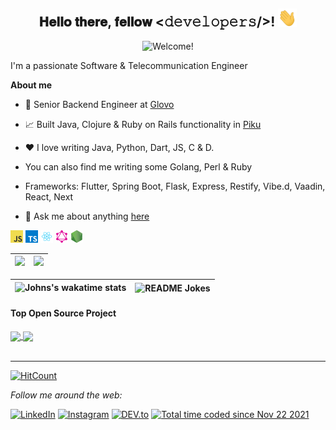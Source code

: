 <div align="center">
<h2> 𝐇𝐞𝐥𝐥𝐨 𝐭𝐡𝐞𝐫𝐞, 𝐟𝐞𝐥𝐥𝐨𝐰 <𝚍𝚎𝚟𝚎𝚕𝚘𝚙𝚎𝚛𝚜/>! <img src="https://github.com/ABSphreak/ABSphreak/blob/master/gifs/Hi.gif" width="30"></h2>
</div>
<div align="center" width="50">

<img src="https://gist.githubusercontent.com/ZviMints/21c598c659081f9c0866e29a00bc2468/raw/05205bd01a980bfaaf4b81b8e5264d9fc127f73f/welcome.gif" alt="Welcome!" width="50%" height="200"/>

</div>

I'm a passionate Software & Telecommunication Engineer

**About me**

- 💼 Senior Backend Engineer at [Glovo](https://glovoapp.com/)

- 📈 Built Java, Clojure & Ruby on Rails functionality in [Piku](https://github.com/piku/piku)

- ❤️ I love writing Java, Python, Dart, JS, C & D.
- You can also find me writing some Golang, Perl & Ruby
- Frameworks: Flutter, Spring Boot, Flask, Express, Restify, Vibe.d, Vaadin, React, Next

- 💬 Ask me about anything [here](https://github.com/matrixjnr/matrixjnr/issues)

<code><img height="20" alt="javascript" src="https://raw.githubusercontent.com/github/explore/80688e429a7d4ef2fca1e82350fe8e3517d3494d/topics/javascript/javascript.png"></code>
<code><img height="20" alt="typescript" src="https://raw.githubusercontent.com/github/explore/80688e429a7d4ef2fca1e82350fe8e3517d3494d/topics/typescript/typescript.png"></code>
<code><img height="20" alt="react" src="https://raw.githubusercontent.com/github/explore/80688e429a7d4ef2fca1e82350fe8e3517d3494d/topics/react/react.png"></code>
<code><img height="20" alt="graphql" src="https://raw.githubusercontent.com/github/explore/5c058a388828bb5fde0bcafd4bc867b5bb3f26f3/topics/graphql/graphql.png"></code>
<code><img height="20" alt="nodejs" src="https://raw.githubusercontent.com/github/explore/80688e429a7d4ef2fca1e82350fe8e3517d3494d/topics/nodejs/nodejs.png"></code>    

| <img src="https://github-readme-streak-stats.herokuapp.com?user=matrixjnr&theme=gotham" /> | <img src="https://github-readme-stats.vercel.app/api?username=matrixjnr&theme=gotham&custom_title=Matrix%20github%20stats" /> |
| ------------- | ------------- |

| ![Johns's wakatime stats](https://github-readme-stats.vercel.app/api/wakatime?username=jmatrix&theme=gotham&layout=compact) | <img align="center" src="https://readme-jokes.vercel.app/api?bgColor=%23073b4c&textColor=%2306d6a0&aColor=%2306d6a0&borderColor=%2306d6a0" alt="README Jokes"> |
| ------------- | ------------- |

#### Top Open Source Project


<a href="https://github.com/piku/piku">
  <img align="center" src="https://github-readme-stats.vercel.app/api/pin/?username=piku&repo=piku&theme=buefy" />
</a>
<a href="https://github.com/matrixjnr/piku">
  <img align="center" src="https://github-readme-stats.vercel.app/api/pin/?username=piku&repo=piku&theme=buefy" />
</a>

</br>
</br>


---
[![HitCount](http://hits.dwyl.com/matrixjnr/matrixjnr.svg)](http://hits.dwyl.com/matrixjnr/matrixjnr)

<i>Follow me around the web:</i><br>

<a href="https://www.linkedin.com/in/john-simiyu" target="_blank"><img src="https://img.shields.io/badge/LinkedIn-%230077B5.svg?&style=flat-square&logo=linkedin&logoColor=white" alt="LinkedIn"></a>
<a href="https://www.instagram.com/jmatrixjnr" target="_blank"><img src="https://img.shields.io/badge/Instagram-%23E4405F.svg?&style=flat-square&logo=instagram&logoColor=white" alt="Instagram"></a>
<a href="https://dev.to/matrixjnr" target="_blank"><img src="https://img.shields.io/badge/DEV-%230A0A0A.svg?&style=flat-square&logo=DEV.to&logoColor=white" alt="DEV.to"></a>
<a href="https://wakatime.com/@0774eded-92ca-44ec-8e2e-a8b98ca18958"><img src="https://wakatime.com/badge/user/0774eded-92ca-44ec-8e2e-a8b98ca18958.svg" alt="Total time coded since Nov 22 2021" /></a>

</div>

